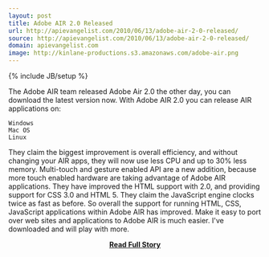 ```yaml
---
layout: post
title: Adobe AIR 2.0 Released
url: http://apievangelist.com/2010/06/13/adobe-air-2-0-released/
source: http://apievangelist.com/2010/06/13/adobe-air-2-0-released/
domain: apievangelist.com
image: http://kinlane-productions.s3.amazonaws.com/adobe-air.png
---
```

{% include JB/setup %}<p>The Adobe AIR team released Adobe Air 2.0 the other day, you can download the latest version now.
With Adobe AIR 2.0 you can release AIR applications on:

	Windows
	Mac OS
	Linux

They claim the biggest improvement is overall efficiency, and without changing your AIR apps, they will now use less CPU and up to 30%  less memory.
Multi-touch and gesture enabled API are a new addition, because more touch enabled hardware are taking advantage of Adobe AIR applications.
They have improved the HTML support with 2.0, and providing support for CSS 3.0 and HTML 5.
They claim the JavaScript engine clocks twice as fast as before. So overall the support for running HTML, CSS, JavaScript applications within Adobe AIR has improved. Make it easy to port over web sites and applications to Adobe AIR is much easier.
I've downloaded and will play with more.</p>
<center><p><a href="http://apievangelist.com/2010/06/13/adobe-air-2-0-released/" style='padding:25px; font-sze:18px; font-weight: bold;'>Read Full Story</a></p></center>
